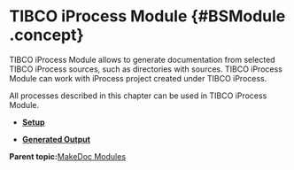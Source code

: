 # TIBCO iProcess Module {#BSModule .concept}

TIBCO iProcess Module allows to generate documentation from selected TIBCO iProcess sources, such as directories with sources. TIBCO iProcess Module can work with iProcess project created under TIBCO iProcess.

All processes described in this chapter can be used in TIBCO iProcess Module.

-   **[Setup](../../modules/nighthawk/setup/index.md)**  

-   **[Generated Output](../../modules/nighthawk/output/index.md)**  


**Parent topic:**[MakeDoc Modules](../../modules/index.md)

